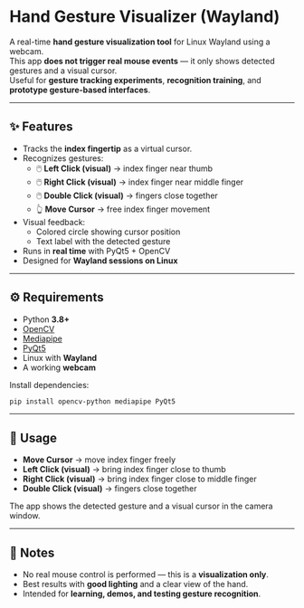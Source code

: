 # Hand Gesture Visualizer (Wayland)

A real-time **hand gesture visualization tool** for Linux Wayland using a webcam.  
This app **does not trigger real mouse events** — it only shows detected gestures and a visual cursor.  
Useful for **gesture tracking experiments**, **recognition training**, and **prototype gesture-based interfaces**.

---

## ✨ Features

- Tracks the **index fingertip** as a virtual cursor.  
- Recognizes gestures:
  - 🖱️ **Left Click (visual)** → index finger near thumb  
  - 🖱️ **Right Click (visual)** → index finger near middle finger  
  - 🖱️ **Double Click (visual)** → fingers close together  
  - 👆 **Move Cursor** → free index finger movement  
- Visual feedback:
  - Colored circle showing cursor position  
  - Text label with the detected gesture  
- Runs in **real time** with PyQt5 + OpenCV  
- Designed for **Wayland sessions on Linux**  

---

## ⚙️ Requirements

- Python **3.8+**  
- [OpenCV](https://pypi.org/project/opencv-python/)  
- [Mediapipe](https://pypi.org/project/mediapipe/)  
- [PyQt5](https://pypi.org/project/PyQt5/)  
- Linux with **Wayland**  
- A working **webcam**  

Install dependencies:

```bash
pip install opencv-python mediapipe PyQt5
````

---

## 🚀 Usage

* **Move Cursor** → move index finger freely
* **Left Click (visual)** → bring index finger close to thumb
* **Right Click (visual)** → bring index finger close to middle finger
* **Double Click (visual)** → fingers close together

The app shows the detected gesture and a visual cursor in the camera window.

---

## 📝 Notes

* No real mouse control is performed — this is a **visualization only**.
* Best results with **good lighting** and a clear view of the hand.
* Intended for **learning, demos, and testing gesture recognition**.


